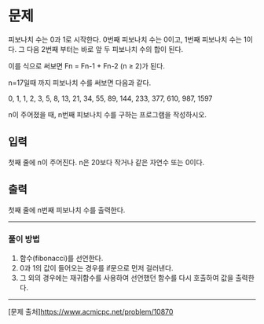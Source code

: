 # 문제

피보나치 수는 0과 1로 시작한다. 0번째 피보나치 수는 0이고, 1번째 피보나치 수는 1이다. 그 다음 2번째 부터는 바로 앞 두 피보나치 수의 합이 된다.  

이를 식으로 써보면 Fn = Fn-1 + Fn-2 (n ≥ 2)가 된다.  

n=17일때 까지 피보나치 수를 써보면 다음과 같다.  

0, 1, 1, 2, 3, 5, 8, 13, 21, 34, 55, 89, 144, 233, 377, 610, 987, 1597  

n이 주어졌을 때, n번째 피보나치 수를 구하는 프로그램을 작성하시오.

## 입력

첫째 줄에 n이 주어진다. n은 20보다 작거나 같은 자연수 또는 0이다.

## 출력

첫째 줄에 n번째 피보나치 수를 출력한다.

---

### 풀이 방법

1. 함수(fibonacci)를 선언한다.
2. 0과 1의 값이 들어오는 경우를 if문으로 먼저 걸러낸다.
3. 그 외의 경우에는 재귀함수를 사용하여 선언했던 함수를 다시 호출하여 값을 출력한다.

---

[문제 출처]https://www.acmicpc.net/problem/10870
